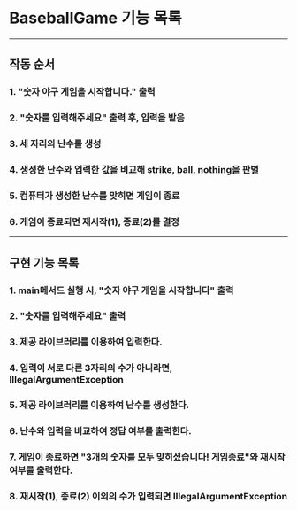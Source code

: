 BaseballGame 기능 목록
======================
<hr/>

## 작동 순서
### 1. "숫자 야구 게임을 시작합니다." 출력
### 2. "숫자를 입력해주세요" 출력 후, 입력을 받음
### 3. 세 자리의 난수를 생성
### 4. 생성한 난수와 입력한 값을 비교해 strike, ball, nothing을 판별
### 5. 컴퓨터가 생성한 난수를 맞히면 게임이 종료
### 6. 게임이 종료되면 재시작(1), 종료(2)를 결정

<hr/>

## 구현 기능 목록
### 1. main메서드 실행 시, "숫자 야구 게임을 시작합니다" 출력
### 2. "숫자를 입력해주세요" 출력
### 3. 제공 라이브러리를 이용하여 입력한다.
### 4. 입력이 서로 다른 3자리의 수가 아니라면, IllegalArgumentException
### 5. 제공 라이브러리를 이용하여 난수를 생성한다.
### 6. 난수와 입력을 비교하여 정답 여부를 출력한다.
### 7. 게임이 종료하면 "3개의 숫자를 모두 맞히셨습니다! 게임종료"와 재시작 여부를 출력한다.
### 8. 재시작(1), 종료(2) 이외의 수가 입력되면 IllegalArgumentException
